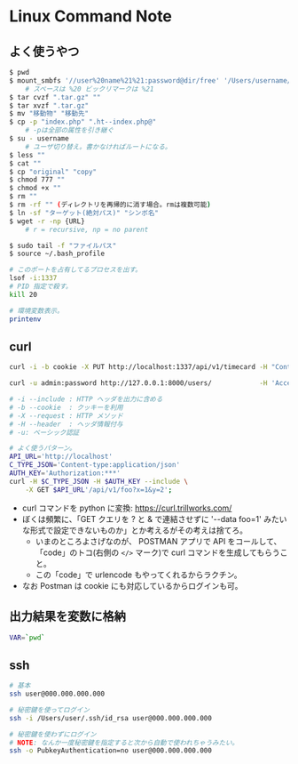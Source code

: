 
Linux Command Note
===

## よく使うやつ

```bash
$ pwd
$ mount_smbfs '//user%20name%21%21:password@dir/free' '/Users/username/mount'
    # スペースは %20 ビックリマークは %21
$ tar cvzf ".tar.gz" ""
$ tar xvzf ".tar.gz"
$ mv "移動物" "移動先"
$ cp -p "index.php" ".ht--index.php@"
    # -pは全部の属性を引き継ぐ
$ su - username
    # ユーザ切り替え。書かなければルートになる。
$ less ""
$ cat ""
$ cp "original" "copy"
$ chmod 777 ""
$ chmod +x ""
$ rm ""
$ rm -rf "" (ディレクトリを再帰的に消す場合。rmは複数可能)
$ ln -sf "ターゲット(絶対パス)" "シンボ名"
$ wget -r -np {URL}
    # r = recursive, np = no parent

$ sudo tail -f "ファイルパス"
$ source ~/.bash_profile

# このポートを占有してるプロセスを出す。
lsof -i:1337
# PID 指定で殺す。
kill 20

# 環境変数表示。
printenv
```

## curl

```bash
curl -i -b cookie -X PUT http://localhost:1337/api/v1/timecard -H "Content-type:application/json" -d @timecard.json

curl -u admin:password http://127.0.0.1:8000/users/            -H 'Accept: application/json; indent=2'

# -i --include : HTTP ヘッダを出力に含める
# -b --cookie  : クッキーを利用
# -X --request : HTTP メソッド
# -H --header  : ヘッダ情報付与
# -u: ベーシック認証

# よく使うパターン。
API_URL='http://localhost'
C_TYPE_JSON='Content-type:application/json'
AUTH_KEY='Authorization:***'
curl -H $C_TYPE_JSON -H $AUTH_KEY --include \
    -X GET $API_URL'/api/v1/foo?x=1&y=2';
```

- curl コマンドを python に変換: https://curl.trillworks.com/
- ぼくは頻繁に、「GET クエリを ? と & で連結させずに '--data foo=1' みたいな形式で設定できないものか」とか考えるがその考えは捨てろ。
    - いまのところよさげなのが、 POSTMAN アプリで API をコールして、「code」のトコ(右側の `</>` マーク)で curl コマンドを生成してもらうこと。
    - この「code」で urlencode もやってくれるからラクチン。
- なお Postman は cookie にも対応しているからログインも可。

## 出力結果を変数に格納

```bash
VAR=`pwd`
```

## ssh

```bash
# 基本
ssh user@000.000.000.000

# 秘密鍵を使ってログイン
ssh -i /Users/user/.ssh/id_rsa user@000.000.000.000

# 秘密鍵を使わずにログイン
# NOTE: なんか一度秘密鍵を指定すると次から自動で使われちゃうみたい。
ssh -o PubkeyAuthentication=no user@000.000.000.000
```
